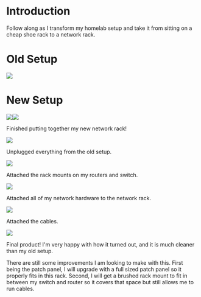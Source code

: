 # Introduction
Follow along as I transform my homelab setup and take it from sitting on a cheap shoe rack to a network rack.
# Old Setup
![](SS/SS-10172025_1.jpg)

# New Setup
![](SS/SS-10172025.jpg)![](SS/SS-10172025_2.jpg)

Finished putting together my new network rack!

![](SS/SS-10172025_3.jpg)

Unplugged everything from the old setup.

![](SS/SS-10172025_4.jpg)

Attached the rack mounts on my routers and switch.

![](SS/SS-10172025_5.jpg)

Attached all of my network hardware to the network rack.

![](SS/SS-10172025_6.jpg)

Attached the cables.

![](SS/SS-10172025_7.jpg)

Final product! I'm very happy with how it turned out, and it is much cleaner than my old setup.

There are still some improvements I am looking to make with this. First being the patch panel, I will upgrade with a full sized patch panel so it properly fits in this rack. Second, I will get a brushed rack mount to fit in between my switch and router so it covers that space but still allows me to run cables.